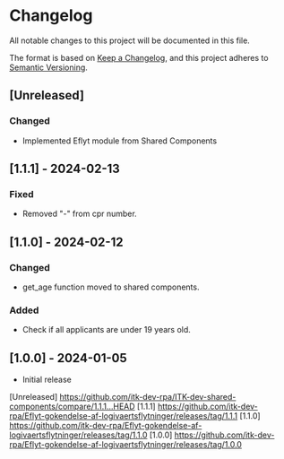 # Changelog

All notable changes to this project will be documented in this file.

The format is based on [Keep a Changelog](https://keepachangelog.com/en/1.0.0/),
and this project adheres to [Semantic Versioning](https://semver.org/spec/v2.0.0.html).

## [Unreleased]

### Changed

 - Implemented Eflyt module from Shared Components

## [1.1.1] - 2024-02-13

### Fixed

- Removed "-" from cpr number.

## [1.1.0] - 2024-02-12

### Changed

- get_age function moved to shared components.

### Added

- Check if all applicants are under 19 years old.

## [1.0.0] - 2024-01-05

- Initial release

[Unreleased] https://github.com/itk-dev-rpa/ITK-dev-shared-components/compare/1.1.1...HEAD
[1.1.1] https://github.com/itk-dev-rpa/Eflyt-gokendelse-af-logivaertsflytninger/releases/tag/1.1.1
[1.1.0] https://github.com/itk-dev-rpa/Eflyt-gokendelse-af-logivaertsflytninger/releases/tag/1.1.0
[1.0.0] https://github.com/itk-dev-rpa/Eflyt-gokendelse-af-logivaertsflytninger/releases/tag/1.0.0
